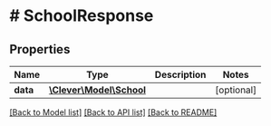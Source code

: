 # # SchoolResponse

## Properties

Name | Type | Description | Notes
------------ | ------------- | ------------- | -------------
**data** | [**\Clever\Model\School**](School.md) |  | [optional]

[[Back to Model list]](../../README.md#models) [[Back to API list]](../../README.md#endpoints) [[Back to README]](../../README.md)

